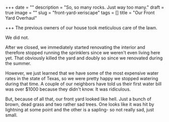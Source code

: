 +++
date = ""
description = "So, so many rocks. Just way too many."
draft = true
image = ""
slug = "front-yard-xeriscape"
tags = []
title = "Our Front Yard Overhaul"

+++
The previous owners of our house took meticulous care of the lawn.

We did not.

After we closed, we immediately started renovating the interior and therefore stopped running the sprinklers since we weren't even living here yet. That obviously killed the yard and doubly so since we renovated during the summer.

However, we just learned that we have some of the most expensive water rates in the state of Texas, so we were pretty happy we stopped watering during that time. A couple of our neighbors have told us their first water bill was over $1000 because they didn't know. It was ridiculous.

But, because of all that, our front yard looked like hell. Just a bunch of brown, dead grass and two rather sad trees. One looks like it was hit by lightning at some point and the other is a sapling- so not really sad, just small.